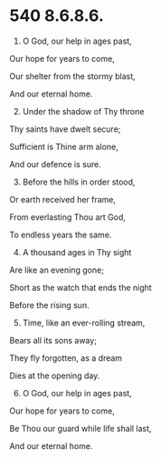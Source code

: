 # 540 8.6.8.6.

1.  O God, our help in ages past,

Our hope for years to come,

Our shelter from the stormy blast,

And our eternal home.

2.  Under the shadow of Thy throne

Thy saints have dwelt secure;

Sufficient is Thine arm alone,

And our defence is sure.

3.  Before the hills in order stood,

Or earth received her frame,

From everlasting Thou art God,

To endless years the same.

4.  A thousand ages in Thy sight

Are like an evening gone;

Short as the watch that ends the night

Before the rising sun.

5.  Time, like an ever-rolling stream,

Bears all its sons away;

They fly forgotten, as a dream

Dies at the opening day.

6.  O God, our help in ages past,

Our hope for years to come,

Be Thou our guard while life shall last,

And our eternal home.

